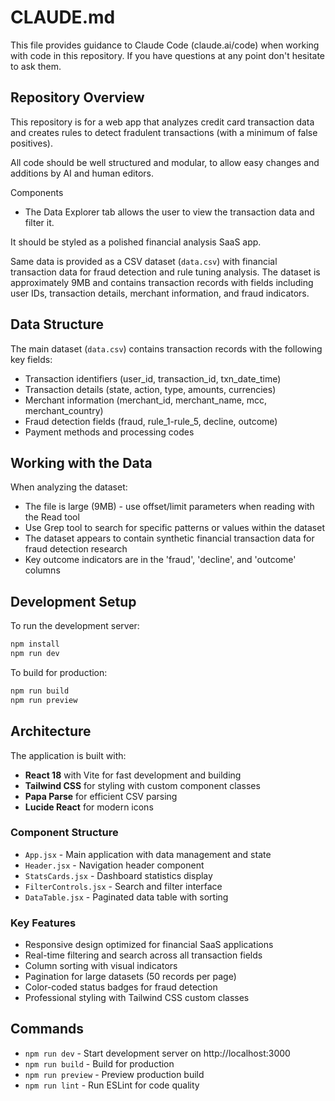 # CLAUDE.md

This file provides guidance to Claude Code (claude.ai/code) when working with code in this repository. If you have questions at any point don't hesitate to ask them.

## Repository Overview

This repository is for a web app that analyzes credit card transaction data and creates rules to detect fradulent transactions (with a minimum of false positives).

All code should be well structured and modular, to allow easy changes and additions by AI and human editors.

Components
- The Data Explorer tab allows the user to view the transaction data and filter it.

It should be styled as a polished financial analysis SaaS app.

Same data is provided as a CSV dataset (`data.csv`) with financial transaction data for fraud detection and rule tuning analysis. The dataset is approximately 9MB and contains transaction records with fields including user IDs, transaction details, merchant information, and fraud indicators.

## Data Structure

The main dataset (`data.csv`) contains transaction records with the following key fields:
- Transaction identifiers (user_id, transaction_id, txn_date_time)
- Transaction details (state, action, type, amounts, currencies)
- Merchant information (merchant_id, merchant_name, mcc, merchant_country)
- Fraud detection fields (fraud, rule_1-rule_5, decline, outcome)
- Payment methods and processing codes

## Working with the Data

When analyzing the dataset:
- The file is large (9MB) - use offset/limit parameters when reading with the Read tool
- Use Grep tool to search for specific patterns or values within the dataset
- The dataset appears to contain synthetic financial transaction data for fraud detection research
- Key outcome indicators are in the 'fraud', 'decline', and 'outcome' columns

## Development Setup

To run the development server:
```bash
npm install
npm run dev
```

To build for production:
```bash
npm run build
npm run preview
```

## Architecture

The application is built with:
- **React 18** with Vite for fast development and building
- **Tailwind CSS** for styling with custom component classes
- **Papa Parse** for efficient CSV parsing
- **Lucide React** for modern icons

### Component Structure
- `App.jsx` - Main application with data management and state
- `Header.jsx` - Navigation header component
- `StatsCards.jsx` - Dashboard statistics display
- `FilterControls.jsx` - Search and filter interface
- `DataTable.jsx` - Paginated data table with sorting

### Key Features
- Responsive design optimized for financial SaaS applications
- Real-time filtering and search across all transaction fields
- Column sorting with visual indicators
- Pagination for large datasets (50 records per page)
- Color-coded status badges for fraud detection
- Professional styling with Tailwind CSS custom classes

## Commands

- `npm run dev` - Start development server on http://localhost:3000
- `npm run build` - Build for production
- `npm run preview` - Preview production build
- `npm run lint` - Run ESLint for code quality
